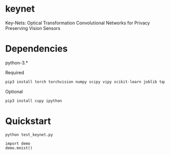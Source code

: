 # keynet
Key-Nets: Optical Transformation Convolutional Networks for Privacy Preserving Vision Sensors

# Dependencies
python-3.*

Required 

```python
pip3 install torch torchvision numpy scipy vipy scikit-learn joblib tqdm
```

Optional 

```python
pip3 install cupy ipython
```

# Quickstart
```python
python test_keynet.py
```

```ipython
import demo
demo.mnist()
```

